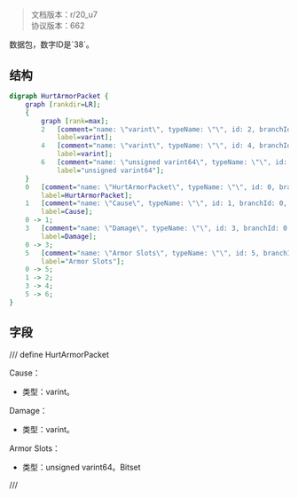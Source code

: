 # <!-- md:samp HurtArmorPacket -->

> 文档版本：r/20_u7<br/>协议版本：662

<!-- md:samp HurtArmorPacket -->数据包，数字ID是`38`。

## 结构

```dot
digraph HurtArmorPacket {
	graph [rankdir=LR];
	{
		graph [rank=max];
		2	[comment="name: \"varint\", typeName: \"\", id: 2, branchId: 0, recurseId: -1, attributes: 512, notes: \"\"",
			label=varint];
		4	[comment="name: \"varint\", typeName: \"\", id: 4, branchId: 0, recurseId: -1, attributes: 512, notes: \"\"",
			label=varint];
		6	[comment="name: \"unsigned varint64\", typeName: \"\", id: 6, branchId: 0, recurseId: -1, attributes: 512, notes: \"\"",
			label="unsigned varint64"];
	}
	0	[comment="name: \"HurtArmorPacket\", typeName: \"\", id: 0, branchId: 38, recurseId: -1, attributes: 0, notes: \"\"",
		label=HurtArmorPacket];
	1	[comment="name: \"Cause\", typeName: \"\", id: 1, branchId: 0, recurseId: -1, attributes: 0, notes: \"\"",
		label=Cause];
	0 -> 1;
	3	[comment="name: \"Damage\", typeName: \"\", id: 3, branchId: 0, recurseId: -1, attributes: 0, notes: \"\"",
		label=Damage];
	0 -> 3;
	5	[comment="name: \"Armor Slots\", typeName: \"\", id: 5, branchId: 0, recurseId: -1, attributes: 0, notes: \"Bitset\"",
		label="Armor Slots"];
	0 -> 5;
	1 -> 2;
	3 -> 4;
	5 -> 6;
}

```

## 字段

/// define
HurtArmorPacket

Cause：<!-- md:samp varint -->

- 类型：varint。

Damage：<!-- md:samp varint -->

- 类型：varint。

Armor Slots：<!-- md:samp unsigned varint64 -->

- 类型：unsigned varint64。Bitset


///
